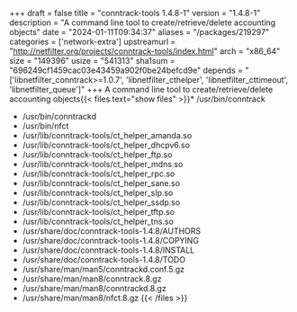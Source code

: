 +++
draft = false
title = "conntrack-tools 1.4.8-1"
version = "1.4.8-1"
description = "A command line tool to create/retrieve/delete accounting objects"
date = "2024-01-11T09:34:37"
aliases = "/packages/219297"
categories = ['network-extra']
upstreamurl = "http://netfilter.org/projects/conntrack-tools/index.html"
arch = "x86_64"
size = "149396"
usize = "541313"
sha1sum = "696249cf1459cac03e43459a902f0be24befcd9e"
depends = "['libnetfilter_conntrack>=1.0.7', 'libnetfilter_cthelper', 'libnetfilter_cttimeout', 'libnetfilter_queue']"
+++
A command line tool to create/retrieve/delete accounting objects{{< files text="show files" >}}* /usr/bin/conntrack
* /usr/bin/conntrackd
* /usr/bin/nfct
* /usr/lib/conntrack-tools/ct_helper_amanda.so
* /usr/lib/conntrack-tools/ct_helper_dhcpv6.so
* /usr/lib/conntrack-tools/ct_helper_ftp.so
* /usr/lib/conntrack-tools/ct_helper_mdns.so
* /usr/lib/conntrack-tools/ct_helper_rpc.so
* /usr/lib/conntrack-tools/ct_helper_sane.so
* /usr/lib/conntrack-tools/ct_helper_slp.so
* /usr/lib/conntrack-tools/ct_helper_ssdp.so
* /usr/lib/conntrack-tools/ct_helper_tftp.so
* /usr/lib/conntrack-tools/ct_helper_tns.so
* /usr/share/doc/conntrack-tools-1.4.8/AUTHORS
* /usr/share/doc/conntrack-tools-1.4.8/COPYING
* /usr/share/doc/conntrack-tools-1.4.8/INSTALL
* /usr/share/doc/conntrack-tools-1.4.8/TODO
* /usr/share/man/man5/conntrackd.conf.5.gz
* /usr/share/man/man8/conntrack.8.gz
* /usr/share/man/man8/conntrackd.8.gz
* /usr/share/man/man8/nfct.8.gz
{{< /files >}}